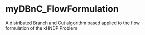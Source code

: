 # myDBnC_FlowFormulation
A distributed Branch and Cut algorithm based applied to the flow formulation of the kHNDP Problem
